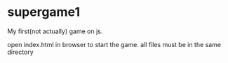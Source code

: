 # supergame1
My first(not actually) game on js.


open index.html in browser to start the game.
all files must be in the same directory
